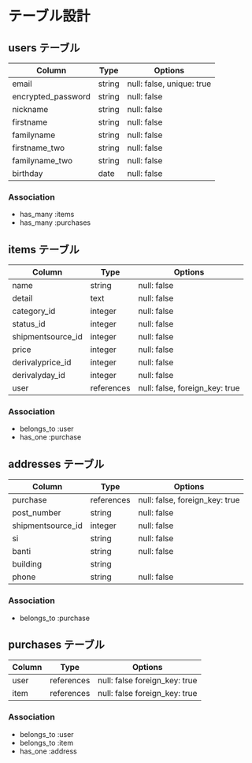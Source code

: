 # テーブル設計

## users テーブル

| Column             | Type   | Options                       |
| ------------------ | ------ | ----------------------------- |
| email              | string | null: false, unique: true     |
| encrypted_password | string | null: false                   |
| nickname           | string | null: false                   |
| firstname          | string | null: false                   |
| familyname         | string | null: false                   |
| firstname_two      | string | null: false                   |
| familyname_two     | string | null: false                   |
| birthday           | date   | null: false                   |

### Association

- has_many :items
- has_many :purchases

## items テーブル

| Column            | Type         | Options                        |
| ----------------- | ------------ | ------------------------------ |
| name              | string       | null: false                    |
| detail            | text         | null: false                    |
| category_id       | integer      | null: false                    |
| status_id         | integer      | null: false                    |
| shipmentsource_id | integer      | null: false                    |
| price             | integer      | null: false                    |
| derivalyprice_id  | integer      | null: false                    |
| derivalyday_id    | integer      | null: false                    |
| user              |references    | null: false, foreign_key: true |


### Association

- belongs_to :user
- has_one :purchase

## addresses テーブル

| Column              | Type       | Options                        |
| ------------------- | ---------- | ------------------------------ |
| purchase            | references | null: false, foreign_key: true |
| post_number         | string     | null: false                    |
| shipmentsource_id   | integer    | null: false                    |
| si                  | string     | null: false                    |
| banti               | string     | null: false                    |
| building            | string     |                                |
| phone               | string     | null: false                    |


### Association

- belongs_to :purchase

## purchases テーブル

| Column  | Type       | Options                        |
| ------- | ---------- | ------------------------------ |
| user    | references | null: false  foreign_key: true |
| item    | references | null: false  foreign_key: true |

### Association

- belongs_to :user
- belongs_to :item
- has_one :address
